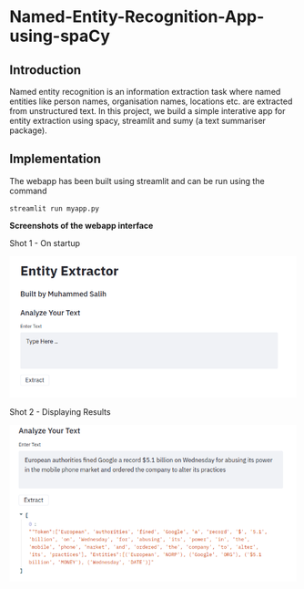 # Named-Entity-Recognition-App-using-spaCy

## Introduction
Named entity recognition is an information extraction task where named entities like person names, organisation names, locations etc. are extracted from unstructured text. In this project, we build a simple interative app for entity extraction using spacy, streamlit and sumy (a text summariser package).

## Implementation
The webapp has been built using streamlit and can be run using the command 
```
streamlit run myapp.py
```
**Screenshots of the webapp interface**

Shot 1 - On startup

![App 1](https://github.com/muhammedsalihk/Named-Entity-Recognition-App-using-spaCy/blob/master/Images/App%201.png)

Shot 2 - Displaying Results

![App 2](https://github.com/muhammedsalihk/Named-Entity-Recognition-App-using-spaCy/blob/master/Images/App%202.png)
